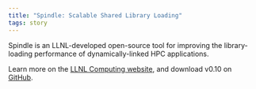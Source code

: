 ```yaml
---
title: "Spindle: Scalable Shared Library Loading"
tags: story
---
```


Spindle is an LLNL-developed open-source tool for improving the library-loading performance of dynamically-linked HPC applications.

Learn more on the [LLNL Computing website](https://computing.llnl.gov/projects/spindle), and download v0.10 on [GitHub](https://github.com/hpc/Spindle).
